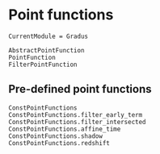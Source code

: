 # Point functions

```@meta
CurrentModule = Gradus
```

```@docs
AbstractPointFunction
PointFunction
FilterPointFunction
```

## Pre-defined point functions

```@docs
ConstPointFunctions
ConstPointFunctions.filter_early_term
ConstPointFunctions.filter_intersected
ConstPointFunctions.affine_time
ConstPointFunctions.shadow
ConstPointFunctions.redshift
```